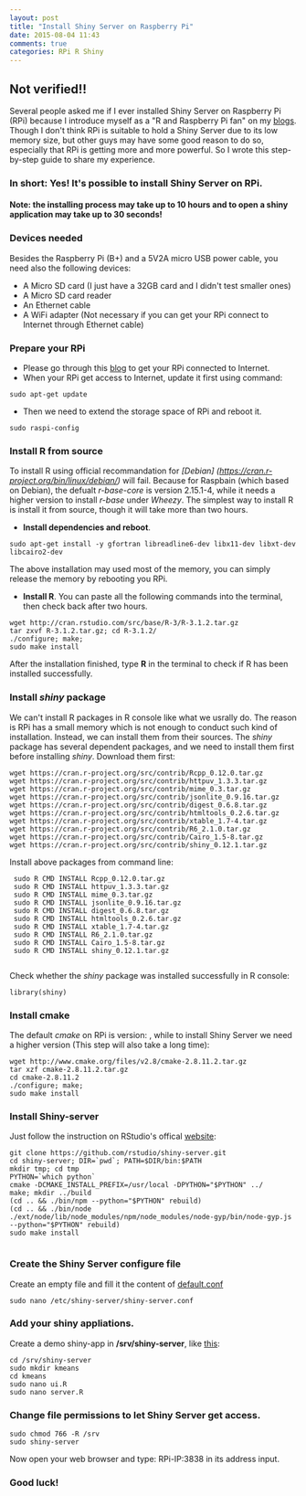 ```yaml
---
layout: post
title: "Install Shiny Server on Raspberry Pi"
date: 2015-08-04 11:43
comments: true
categories: RPi R Shiny
---
```


## Not verified!!

Several people asked me if I ever installed Shiny Server on Raspberry Pi (RPi) because I introduce myself as a "R and Raspberry Pi fan" on my [blogs](http://withr.me/). Though I don't think RPi is suitable to hold a Shiny Server due to its low memory size, but other guys may have some good reason to do so, especially that RPi is getting more and more powerful. So I wrote this step-by-step guide to share my experience. 



### In short: **Yes!** It's possible to install Shiny Server on RPi. 

#### Note: the installing process may take up to 10 hours and to open a shiny application may take up to 30 seconds!

### Devices needed
Besides the Raspberry Pi (B+) and a 5V2A micro USB power cable, you need also the following devices: 

  - A Micro SD card (I just have a 32GB card and I didn't test smaller ones)
  - A Micro SD card reader
  - An Ethernet cable
  - A WiFi adapter (Not necessary if you can get your RPi connect to Internet through Ethernet cable)
  
### Prepare your RPi
  - Please go through this [blog](http://withr.me/get-access-to-raspberry-pi-without-screen/) to get your RPi connected to Internet. 
  - When your RPi get access to Internet, update it first using command: 
  
  ```
  sudo apt-get update
  ```
  
  - Then we need to extend the storage space of RPi and reboot it.

  ```
  sudo raspi-config

  ```
  
  
### Install R from source
To install R using official recommandation for *[Debian] (https://cran.r-project.org/bin/linux/debian/)* will fail. Because for Raspbain (which based on Debian), the defualt *r-base-core* is version 2.15.1-4, while it needs a higher version to install *r-base* under *Wheezy*. The simplest way to install R is install it from source, though it will take more than two hours.

 - **Install dependencies and reboot**. 
  
  ```
  sudo apt-get install -y gfortran libreadline6-dev libx11-dev libxt-dev libcairo2-dev
  ```
  The above installation may used most of the memory, you can simply release the memory by rebooting you RPi.
  
  
 - **Install R**. You can paste all the following commands into the terminal, then check back after two hours.
 
  ```
  wget http://cran.rstudio.com/src/base/R-3/R-3.1.2.tar.gz 
  tar zxvf R-3.1.2.tar.gz; cd R-3.1.2/ 
  ./configure; make; 
  sudo make install
  
  ```
 After the installation finished, type **R** in the terminal to check if R has been installed successfully.
 

  
### Install *shiny* package
  We can't install R packages in R console like what we usrally do. The reason is RPi has a small memory which is not enough to conduct such kind of installation. Instead, we can install them from their sources. The *shiny* package has several dependent packages, and we need to install them first before installing *shiny*. Download them first: 
  
  ```
  wget https://cran.r-project.org/src/contrib/Rcpp_0.12.0.tar.gz
  wget https://cran.r-project.org/src/contrib/httpuv_1.3.3.tar.gz
  wget https://cran.r-project.org/src/contrib/mime_0.3.tar.gz
  wget https://cran.r-project.org/src/contrib/jsonlite_0.9.16.tar.gz
  wget https://cran.r-project.org/src/contrib/digest_0.6.8.tar.gz
  wget https://cran.r-project.org/src/contrib/htmltools_0.2.6.tar.gz
  wget https://cran.r-project.org/src/contrib/xtable_1.7-4.tar.gz
  wget https://cran.r-project.org/src/contrib/R6_2.1.0.tar.gz
  wget https://cran.r-project.org/src/contrib/Cairo_1.5-8.tar.gz
  wget https://cran.r-project.org/src/contrib/shiny_0.12.1.tar.gz
  
  ```
  Install above packages from command line:
  
  ```
   sudo R CMD INSTALL Rcpp_0.12.0.tar.gz
   sudo R CMD INSTALL httpuv_1.3.3.tar.gz
   sudo R CMD INSTALL mime_0.3.tar.gz
   sudo R CMD INSTALL jsonlite_0.9.16.tar.gz
   sudo R CMD INSTALL digest_0.6.8.tar.gz
   sudo R CMD INSTALL htmltools_0.2.6.tar.gz
   sudo R CMD INSTALL xtable_1.7-4.tar.gz
   sudo R CMD INSTALL R6_2.1.0.tar.gz
   sudo R CMD INSTALL Cairo_1.5-8.tar.gz
   sudo R CMD INSTALL shiny_0.12.1.tar.gz 
   
  ```
  
  Check whether the *shiny* package was installed successfully in R console: 
  
  ```
  library(shiny)
  ```
  
### Install cmake 

The default *cmake* on RPi is version: , while to install Shiny Server we need a higher version (This step will also take a long time):

```
wget http://www.cmake.org/files/v2.8/cmake-2.8.11.2.tar.gz
tar xzf cmake-2.8.11.2.tar.gz
cd cmake-2.8.11.2
./configure; make; 
sudo make install

```
  
### Install Shiny-server
Just follow the instruction on RStudio's offical [website](https://github.com/rstudio/shiny-server/wiki/Building-Shiny-Server-from-Source): 

```
git clone https://github.com/rstudio/shiny-server.git
cd shiny-server; DIR=`pwd`; PATH=$DIR/bin:$PATH
mkdir tmp; cd tmp
PYTHON=`which python`
cmake -DCMAKE_INSTALL_PREFIX=/usr/local -DPYTHON="$PYTHON" ../
make; mkdir ../build
(cd .. && ./bin/npm --python="$PYTHON" rebuild)
(cd .. && ./bin/node ./ext/node/lib/node_modules/npm/node_modules/node-gyp/bin/node-gyp.js --python="$PYTHON" rebuild)
sudo make install


```

### Create the Shiny Server configure file

Create an empty file and fill it the content of [default.conf ](https://github.com/rstudio/shiny-server/blob/master/config/default.config)

```
sudo nano /etc/shiny-server/shiny-server.conf

```

### Add your shiny appliations.
Create a demo shiny-app in **/srv/shiny-server**, like [this](http://shiny.rstudio.com/gallery/kmeans-example.html): 
  
```
cd /srv/shiny-server
sudo mkdir kmeans
cd kmeans
sudo nano ui.R
sudo nano server.R

```
### Change file permissions to let Shiny Server get access.


```
sudo chmod 766 -R /srv
sudo shiny-server

```

Now open your web browser and type: RPi-IP:3838 in its address input. 
### Good luck!
  
  
  
  
  
